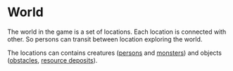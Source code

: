 # World

The world in the game is a set of locations. Each location is connected with other. So persons can transit between location exploring the world.

The locations can contains creatures ([persons](persons) and [monsters](monsters)) and objects ([obstacles](chests), [resource deposits](gathering)).